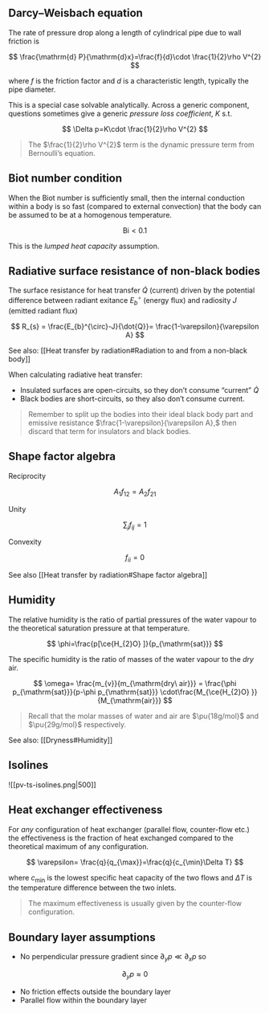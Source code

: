 ## Darcy–Weisbach equation
The rate of pressure drop along a length of cylindrical pipe due to wall friction is

$$
\frac{\mathrm{d} P}{\mathrm{d}x}=\frac{f}{d}\cdot \frac{1}{2}\rho V^{2} 
$$

where $f$ is the friction factor and $d$ is a characteristic length, typically the pipe diameter.

This is a special case solvable analytically. Across a generic component, questions sometimes give a generic *pressure loss coefficient*, $K$ s.t.

$$
\Delta p=K\cdot \frac{1}{2}\rho V^{2}
$$

> The $\frac{1}{2}\rho V^{2}$ term is the dynamic pressure term from Bernoulli’s equation.

## Biot number condition
When the Biot number is sufficiently small, then the internal conduction within a body is so fast (compared to external convection) that the body can be assumed to be at a homogenous temperature.

$$
\mathrm{Bi}<0.1
$$

This is the *lumped heat capacity* assumption.
## Radiative surface resistance of non-black bodies
The surface resistance for heat transfer $\dot{Q}$ (current) driven by the potential difference between radiant exitance $E_{b}^{\circ}$ (energy flux) and radiosity $J$ (emitted radiant flux)

$$
R_{s} = \frac{E_{b}^{\circ}-J}{\dot{Q}}= \frac{1-\varepsilon}{\varepsilon A}
$$

See also: [[Heat transfer by radiation#Radiation to and from a non-black body]]

When calculating radiative heat transfer:
- Insulated surfaces are open-circuits, so they don’t consume “current” $\dot{Q}$
- Black bodies are short-circuits, so they also don’t consume current.

> Remember to split up the bodies into their ideal black body part and emissive resistance $\frac{1-\varepsilon}{\varepsilon A},$ then discard that term for insulators and black bodies.

## Shape factor algebra
Reciprocity

$$
A_{1}f_{12}=A_{2}f_{21}
$$

Unity

$$
\sum_{j}f_{ij}=1
$$

Convexity

$$
f_{ii}=0
$$

See also [[Heat transfer by radiation#Shape factor algebra]]

## Humidity
The relative humidity is the ratio of partial pressures of the water vapour to the theoretical saturation pressure at that temperature.

$$
\phi=\frac{p[\ce{H_{2}O} ]}{p_{\mathrm{sat}}}
$$

The specific humidity is the ratio of masses of the water vapour to the *dry* air.

$$
\omega= \frac{m_{v}}{m_{\mathrm{dry\ air}}} = \frac{\phi p_{\mathrm{sat}}}{p-\phi p_{\mathrm{sat}}} \cdot\frac{M_{\ce{H_{2}O} }}{M_{\mathrm{air}}}
$$

> Recall that the molar masses of water and air are $\pu{18g/mol}$ and $\pu{29g/mol}$ respectively.

See also: [[Dryness#Humidity]]

## Isolines
![[pv-ts-isolines.png|500]]

## Heat exchanger effectiveness
For *any* configuration of heat exchanger (parallel flow, counter-flow etc.) the effectiveness is the fraction of heat exchanged compared to the theoretical maximum of any configuration.

$$
\varepsilon= \frac{q}{q_{\max}}=\frac{q}{c_{\min}\Delta T}
$$

where $c_{\min}$ is the lowest specific heat capacity of the two flows and $\Delta T$ is the temperature difference between the two inlets.

> The maximum effectiveness is usually given by the counter-flow configuration.

## Boundary layer assumptions
- No perpendicular pressure gradient since $\partial_{y}p\ll\partial_{x}p$ so

$$
\partial_{y}p\approx0
$$

- No friction effects outside the boundary layer
- Parallel flow within the boundary layer
